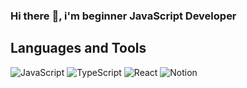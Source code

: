 ### Hi there :purple_heart:, i'm beginner JavaScript Developer

## Languages and Tools

![JavaScript](https://img.shields.io/badge/javascript-090909.svg?style=for-the-badge&logo=javascript&logoColor=purple)
![TypeScript](https://img.shields.io/badge/typescript-090909.svg?style=for-the-badge&logo=typescript&logoColor=purple)
![React](https://img.shields.io/badge/react-090909.svg?style=for-the-badge&logo=react&logoColor=purple)
![Notion](https://img.shields.io/badge/Notion-%23000000.svg?style=for-the-badge&logo=notion&logoColor=red)


